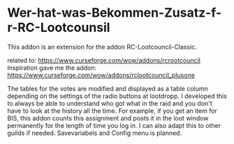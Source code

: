 # Wer-hat-was-Bekommen-Zusatz-f-r-RC-Lootcounsil
This addon is an extension for the addon RC-Lootcouncil-Classic.

related to:
https://www.curseforge.com/wow/addons/rcrootcouncil
Inspiration gave me the addon:
https://www.curseforge.com/wow/addons/rclootcouncil_plusone

The tables for the votes are modified and displayed as a table column depending on the settings of the radio buttons at lootdropp.
I developed this to always be able to understand who got what in the raid and you don't have to look at the history all the time.
For example, if you get an item for BIS, this addon counts this assignment and posts it in the loot window permanently for the length of time you log in.
I can also adapt this to other guilds if needed.
Savevariabels and Config menu is planned.
